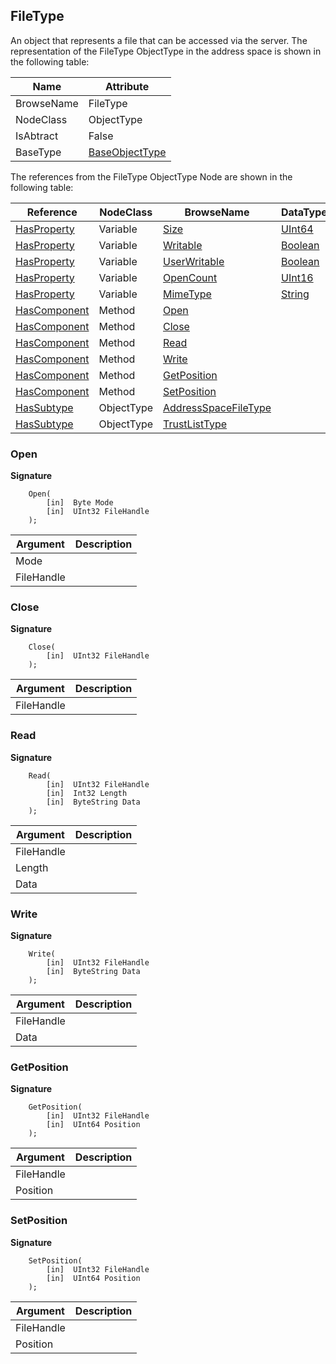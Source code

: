 <!-- objecttype -->
## FileType
An object that represents a file that can be accessed via the server.
The representation of the FileType ObjectType in the address space is shown in the following table:  

|Name|Attribute|
|---|---|
|BrowseName|FileType|
|NodeClass|ObjectType|
|IsAbtract|False|
|BaseType|[BaseObjectType](../../../Part5/ObjectTypes/BaseObjectType/readme.md)|

The references from the FileType ObjectType Node are shown in the following table:  

|Reference|NodeClass|BrowseName|DataType|TypeDefinition|ModellingRule|
|---|---|---|---|---|---|
|[HasProperty](../../../Part3/ReferenceTypes/HasProperty/readme.md)|Variable|[Size](#Size)|[UInt64](../../../Part3/DataTypes/UInt64/readme.md)|[PropertyType](../../Part5/VariableTypes/PropertyType/readme.md)|[Mandatory](../../Objects/Mandatory/readme.md)|
|[HasProperty](../../../Part3/ReferenceTypes/HasProperty/readme.md)|Variable|[Writable](#Writable)|[Boolean](../../../Part3/DataTypes/Boolean/readme.md)|[PropertyType](../../Part5/VariableTypes/PropertyType/readme.md)|[Mandatory](../../Objects/Mandatory/readme.md)|
|[HasProperty](../../../Part3/ReferenceTypes/HasProperty/readme.md)|Variable|[UserWritable](#UserWritable)|[Boolean](../../../Part3/DataTypes/Boolean/readme.md)|[PropertyType](../../Part5/VariableTypes/PropertyType/readme.md)|[Mandatory](../../Objects/Mandatory/readme.md)|
|[HasProperty](../../../Part3/ReferenceTypes/HasProperty/readme.md)|Variable|[OpenCount](#OpenCount)|[UInt16](../../../Part3/DataTypes/UInt16/readme.md)|[PropertyType](../../Part5/VariableTypes/PropertyType/readme.md)|[Mandatory](../../Objects/Mandatory/readme.md)|
|[HasProperty](../../../Part3/ReferenceTypes/HasProperty/readme.md)|Variable|[MimeType](#MimeType)|[String](../../../Part3/DataTypes/String/readme.md)|[PropertyType](../../Part5/VariableTypes/PropertyType/readme.md)|[Optional](../../Objects/Optional/readme.md)|
|[HasComponent](../../../Part3/ReferenceTypes/HasComponent/readme.md)|Method|[Open](#Open)|||[Mandatory](../../Objects/Mandatory/readme.md)|
|[HasComponent](../../../Part3/ReferenceTypes/HasComponent/readme.md)|Method|[Close](#Close)|||[Mandatory](../../Objects/Mandatory/readme.md)|
|[HasComponent](../../../Part3/ReferenceTypes/HasComponent/readme.md)|Method|[Read](#Read)|||[Mandatory](../../Objects/Mandatory/readme.md)|
|[HasComponent](../../../Part3/ReferenceTypes/HasComponent/readme.md)|Method|[Write](#Write)|||[Mandatory](../../Objects/Mandatory/readme.md)|
|[HasComponent](../../../Part3/ReferenceTypes/HasComponent/readme.md)|Method|[GetPosition](#GetPosition)|||[Mandatory](../../Objects/Mandatory/readme.md)|
|[HasComponent](../../../Part3/ReferenceTypes/HasComponent/readme.md)|Method|[SetPosition](#SetPosition)|||[Mandatory](../../Objects/Mandatory/readme.md)|
|[HasSubtype](../../../Part3/ReferenceTypes/HasSubtype/readme.md)|ObjectType|[AddressSpaceFileType](#AddressSpaceFileType)||||
|[HasSubtype](../../../Part3/ReferenceTypes/HasSubtype/readme.md)|ObjectType|[TrustListType](#TrustListType)||||

### <a name="Open"></a>Open

**Signature**
```
    Open(
        [in]  Byte Mode
        [in]  UInt32 FileHandle
    );
```

|Argument|Description|
|---|---|
|Mode||
|FileHandle||

### <a name="Close"></a>Close

**Signature**
```
    Close(
        [in]  UInt32 FileHandle
    );
```

|Argument|Description|
|---|---|
|FileHandle||

### <a name="Read"></a>Read

**Signature**
```
    Read(
        [in]  UInt32 FileHandle
        [in]  Int32 Length
        [in]  ByteString Data
    );
```

|Argument|Description|
|---|---|
|FileHandle||
|Length||
|Data||

### <a name="Write"></a>Write

**Signature**
```
    Write(
        [in]  UInt32 FileHandle
        [in]  ByteString Data
    );
```

|Argument|Description|
|---|---|
|FileHandle||
|Data||

### <a name="GetPosition"></a>GetPosition

**Signature**
```
    GetPosition(
        [in]  UInt32 FileHandle
        [in]  UInt64 Position
    );
```

|Argument|Description|
|---|---|
|FileHandle||
|Position||

### <a name="SetPosition"></a>SetPosition

**Signature**
```
    SetPosition(
        [in]  UInt32 FileHandle
        [in]  UInt64 Position
    );
```

|Argument|Description|
|---|---|
|FileHandle||
|Position||


